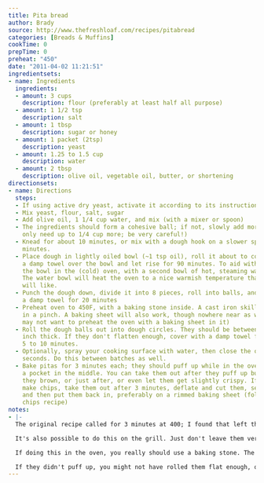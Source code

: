 ```yaml
---
title: Pita bread
author: Brady
source: http://www.thefreshloaf.com/recipes/pitabread
categories: [Breads & Muffins]
cookTime: 0
prepTime: 0
preheat: "450"
date: "2011-04-02 11:21:51"
ingredientsets:
- name: Ingredients
  ingredients:
  - amount: 3 cups
    description: flour (preferably at least half all purpose)
  - amount: 1 1/2 tsp
    description: salt
  - amount: 1 tbsp
    description: sugar or honey
  - amount: 1 packet (2tsp)
    description: yeast
  - amount: 1.25 to 1.5 cup
    description: water
  - amount: 2 tbsp
    description: olive oil, vegetable oil, butter, or shortening
directionsets:
- name: Directions
  steps:
  - If using active dry yeast, activate it according to its instructions
  - Mix yeast, flour, salt, sugar
  - Add olive oil, 1 1/4 cup water, and mix (with a mixer or spoon)
  - The ingredients should form a cohesive ball; if not, slowly add more water (should
    only need up to 1/4 cup more; be very careful!)
  - Knead for about 10 minutes, or mix with a dough hook on a slower speed for 10
    minutes.
  - Place dough in lightly oiled bowl (~1 tsp oil), roll it about to coat, then place
    a damp towel over the bowl and let rise for 90 minutes. To aid with rising, place
    the bowl in the (cold) oven, with a second bowl of hot, steaming water under it.
    The water bowl will heat the oven to a nice warmish temperature that the yeast
    will like.
  - Punch the dough down, divide it into 8 pieces, roll into balls, and cover with
    a damp towel for 20 minutes
  - Preheat oven to 450F, with a baking stone inside. A cast iron skillet will work
    in a pinch. A baking sheet will also work, though nowhere near as well (and you
    may not want to preheat the oven with a baking sheet in it)
  - Roll the dough balls out into dough circles. They should be between 1/8 and 1/4
    inch thick. If they don't flatten enough, cover with a damp towel for another
    5 to 10 minutes.
  - Optionally, spray your cooking surface with water, then close the oven for 30
    seconds. Do this between batches as well.
  - Bake pitas for 3 minutes each; they should puff up while in the oven, leaving
    a pocket in the middle. You can take them out after they puff up but just before
    they brown, or just after, or even let them get slightly crispy. If you want to
    make chips, take them out after 3 minutes, deflate and cut them, season them,
    and then put them back in, preferably on a rimmed baking sheet (follow the pita
    chips recipe)
notes:
- |-
  The original recipe called for 3 minutes at 400; I found that left them doughy, and they didn't puff well. I like to do about 3 minutes at 450, or possibly even 500. This recipe may need adjustment and experimentation for your particular oven.

  It's also possible to do this on the grill. Just don't leave them very long at all (again, only 3 minutes or so total, though you'll probably want to flip them after 1.5).

  If doing this in the oven, you really should use a baking stone. The stone retains heat between batches better, and transfers it more effectively to the bread. A cast iron skillet will be okay, and still has heat retaining properties. A thin baking sheet will work, but not very well.

  If they didn't puff up, you might not have rolled them flat enough, or they may not have risen enough (did you activate the yeast? Did you expose it to overly hot or overly cold water? Did you follow the advice for rising the dough in the oven?) As long as the stone is hot, and the pitas flat enough, they should puff up like little pillows without fail.
---
```


